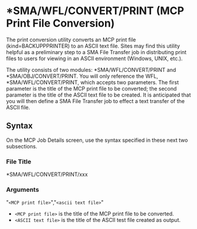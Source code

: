 # *SMA/WFL/CONVERT/PRINT (MCP Print File Conversion)

The print conversion utility converts an MCP print file (kind=BACKUPPPRINTER) to an ASCII text file. Sites may find this utility helpful as a preliminary step to a SMA File Transfer job in distributing print files to users for viewing in an ASCII environment (Windows, UNIX, etc.).
 
The utility consists of two modules: \*SMA/WFL/CONVERT/PRINT and \*SMA/OBJ/CONVERT/PRINT. You will only reference the WFL, \*SMA/WFL/CONVERT/PRINT, which accepts two parameters. The first parameter is the title of the MCP print file to be converted; the second parameter is the title of the ASCII text file to be created. It is anticipated that you will then define a SMA File Transfer job to effect a text transfer of the ASCII file.

## Syntax

On the MCP Job Details screen, use the syntax specified in these next two subsections.

### File Title
\*SMA/WFL/CONVERT/PRINT/xxx

### Arguments

"```<MCP print file>```","```<ascii text file>```"
* ```<MCP print file>``` is the title of the MCP print file to be converted.
* ```<ASCII text file>``` is the title of the ASCII test file created as output.